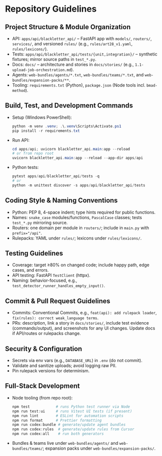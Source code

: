# Repository Guidelines

## Project Structure & Module Organization
- API: `apps/api/blackletter_api/` – FastAPI app with `models/`, `routers/`, `services/`, and versioned `rules/` (e.g., `rules/art28_v1.yaml`, `rules/lexicons/`).
- Tests: `apps/api/blackletter_api/tests/{unit,integration}/` – synthetic fixtures; mirror source paths in `test_*.py`.
- Docs: `docs/` – architecture and stories in `docs/stories/` (e.g., `1.1-upload-job-orchestration.md`).
- Agents: `web-bundles/agents/*.txt`, `web-bundles/teams/*.txt`, and `web-bundles/expansion-packs/**`.
- Tooling: `requirements.txt` (Python), `package.json` (Node tools incl. `bmad-method`).

## Build, Test, and Development Commands
- Setup (Windows PowerShell):
  ```powershell
  python -m venv .venv; .\.venv\Scripts\Activate.ps1
  pip install -r requirements.txt
  ```
- Run API:
  ```powershell
  cd apps/api; uvicorn blackletter_api.main:app --reload
  # or from repo root
  uvicorn blackletter_api.main:app --reload --app-dir apps/api
  ```
- Python tests:
  ```powershell
  pytest apps/api/blackletter_api/tests -q
  # or
  python -m unittest discover -s apps/api/blackletter_api/tests
  ```

## Coding Style & Naming Conventions
- Python: PEP 8, 4-space indent; type hints required for public functions.
- Names: `snake_case` modules/functions, `PascalCase` classes; tests `test_*.py` mirroring source.
- Routers: one domain per module in `routers/`; include in `main.py` with `prefix="/api"`.
- Rulepacks: YAML under `rules/`; lexicons under `rules/lexicons/`.

## Testing Guidelines
- Coverage: target ≥80% on changed code; include happy path, edge cases, and errors.
- API testing: FastAPI `TestClient` (httpx).
- Naming: behavior-focused, e.g., `test_detector_runner_handles_empty_input()`.

## Commit & Pull Request Guidelines
- Commits: Conventional Commits, e.g., `feat(api): add rulepack loader`, `fix(rules): correct weak_language terms`.
- PRs: description, link a story in `docs/stories/`, include test evidence (commands/output), and screenshots for any UI changes. Update docs if API/routes or rulepacks change.

## Security & Configuration
- Secrets via env vars (e.g., `DATABASE_URL`) in `.env` (do not commit).
- Validate and sanitize uploads; avoid logging raw PII.
- Pin rulepack versions for determinism.

## Full-Stack Development
- Node tooling (from repo root):
  ```powershell
  npm test            # runs Python test runner via Node
  npm run test:ui     # runs Vitest UI tests (if present)
  npm run lint        # ESLint for automation scripts
  npm run format      # Prettier formatting
  npm run codex:bundle # generate/update agent bundles
  npm run codex:rules  # generate/update rules from Cursor
  npm run codex:all    # run both generators
  ```
- Bundles & teams live under `web-bundles/agents/` and `web-bundles/teams/`; expansion packs under `web-bundles/expansion-packs/`.
